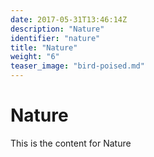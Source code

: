 ```yaml
---
date: 2017-05-31T13:46:14Z
description: "Nature"
identifier: "nature"
title: "Nature"
weight: "6"
teaser_image: "bird-poised.md"
---
```


# Nature
This is the content for Nature